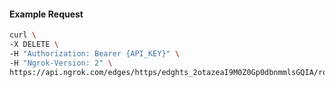<!-- Code generated for API Clients. DO NOT EDIT. -->

#### Example Request

```bash
curl \
-X DELETE \
-H "Authorization: Bearer {API_KEY}" \
-H "Ngrok-Version: 2" \
https://api.ngrok.com/edges/https/edghts_2otazeaI9M0Z0Gp0dbnmmlsGQIA/routes/edghtsrt_2otazjvrLAi5OVLmSiATFA3G9DM/traffic_policy
```

